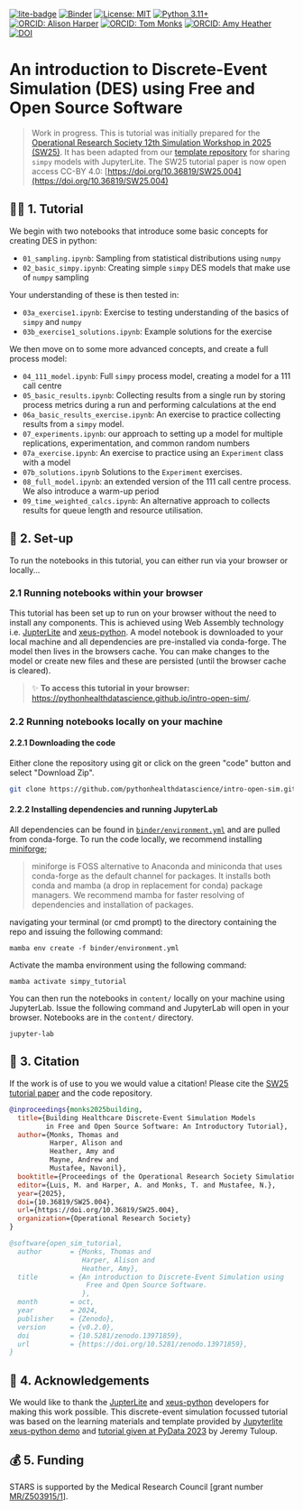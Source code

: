 [![lite-badge](https://jupyterlite.rtfd.io/en/latest/_static/badge.svg)](https://pythonhealthdatascience.github.io/intro-open-sim/lab/index.html)
[![Binder](https://mybinder.org/badge_logo.svg)](https://mybinder.org/v2/gh/pythonhealthdatascience/intro-open-sim/HEAD?urlpath=%2Fdoc%2Ftree%2Fcontent%2F01_sampling.ipynb)
[![License: MIT](https://img.shields.io/badge/License-MIT-yellow.svg)](https://opensource.org/licenses/MIT)
[![Python 3.11+](https://img.shields.io/badge/python-3.11+-blue.svg)](https://www.python.org/downloads/release/python-3100/)
[![ORCID: Alison Harper](https://img.shields.io/badge/ORCID:_Alison_Harper-0000--0001--5274--5037-brightgreen)](https://orcid.org/0000-0001-5274-5037)
[![ORCID: Tom Monks](https://img.shields.io/badge/ORCID:_Tom_Monks-0000--0003--2631--4481-brightgreen)](https://orcid.org/0000-0003-2631-4481)
[![ORCID: Amy Heather](https://img.shields.io/badge/ORCID:_Amy_Heather-0000--0002--6596--3479-brightgreen)](https://orcid.org/0000-0002-6596-3479)
[![DOI](https://zenodo.org/badge/DOI/10.5281/zenodo.13971858.svg)](https://doi.org/10.5281/zenodo.13971858)


#  An introduction to Discrete-Event Simulation (DES) using Free and Open Source Software

> Work in progress.  This is tutorial was initially prepared for the [Operational Research Society 12th Simulation Workshop in 2025 (SW25)](https://www.theorsociety.com/ORS/ORS/Events/2025/Simulation-Workshop/SW25.aspx). It has been adapted from our [template repository](https://github.com/pythonhealthdatascience/stars-simpy-jupterlite) for sharing `simpy` models with JupyterLite.  The SW25 tutorial paper is now open access CC-BY 4.0: [https://doi.org/10.36819/SW25.004](https://doi.org/10.36819/SW25.004)

## 🧑‍💻 1. Tutorial

We begin with two notebooks that introduce some basic concepts for creating DES in python:

* `01_sampling.ipynb`: Sampling from statistical distributions using `numpy`
* `02_basic_simpy.ipynb`: Creating simple `simpy` DES models that make use of `numpy` sampling

Your understanding of these is then tested in:

* `03a_exercise1.ipynb`: Exercise to testing understanding of the basics of `simpy` and `numpy`
* `03b_exercise1_solutions.ipynb`: Example solutions for the exercise

We then move on to some more advanced concepts, and create a full process model:

* `04_111_model.ipynb`: Full `simpy` process model, creating a model for a 111 call centre 
* `05_basic_results.ipynb`: Collecting results from a single run by storing process metrics during a run and performing calculations at the end
* `06a_basic_results_exercise.ipynb`: An exercise to practice collecting results from a `simpy` model.
* `07_experiments.ipynb`: our approach to setting up a model for multiple replications, experimentation, and common random numbers
* `07a_exercise.ipynb`: An exercise to practice using an `Experiment` class with a model
* `07b_solutions.ipynb` Solutions to the `Experiment` exercises.
* `08_full_model.ipynb`: an extended version of the 111 call centre process. We also introduce a warm-up period
* `09_time_weighted_calcs.ipynb`: An alternative approach to collects results for queue length and resource utilisation.


## 🔧 2. Set-up

To run the notebooks in this tutorial, you can either run via your browser or locally...

### 2.1 Running notebooks within your browser

This tutorial has been set up to run on your browser without the need to install any components. This is achieved using Web Assembly technology i.e. [JupterLite](https://github.com/jupyterlite/jupyterlite) and [xeus-python](https://github.com/jupyter-xeus/xeus-python). A model notebook is downloaded to your local machine and all dependencies are pre-installed via conda-forge. The model then lives in the browsers cache. You can make changes to the model or create new files and these are persisted (until the browser cache is cleared).

> ✨ **To access this tutorial in your browser:** <https://pythonhealthdatascience.github.io/intro-open-sim/>.

### 2.2 Running notebooks locally on your machine

#### 2.2.1 Downloading the code

Either clone the repository using git or click on the green "code" button and select "Download Zip".

```bash
git clone https://github.com/pythonhealthdatascience/intro-open-sim.git
```

#### 2.2.2 Installing dependencies and running JupyterLab

All dependencies can be found in [`binder/environment.yml`]() and are pulled from conda-forge.  To run the code locally, we recommend installing [miniforge](https://github.com/conda-forge/miniforge);

> miniforge is FOSS alternative to Anaconda and miniconda that uses conda-forge as the default channel for packages. It installs both conda and mamba (a drop in replacement for conda) package managers.  We recommend mamba for faster resolving of dependencies and installation of packages. 

navigating your terminal (or cmd prompt) to the directory containing the repo and issuing the following command:

```
mamba env create -f binder/environment.yml
```

Activate the mamba environment using the following command:

```
mamba activate simpy_tutorial
```

You can then run the notebooks in `content/` locally on your machine using JupyterLab.  Issue the following command and JupyterLab will open in your browser. Notebooks are in the `content/` directory.

```
jupyter-lab
```

## 📝 3. Citation

If the work is of use to you we would value a citation!  Please cite the [SW25 tutorial paper](https://doi.org/10.36819/SW25.004) and the code repository.

```bibtex
@inproceedings{monks2025building,
  title={Building Healthcare Discrete-Event Simulation Models
         in Free and Open Source Software: An Introductory Tutorial},
  author={Monks, Thomas and
          Harper, Alison and
          Heather, Amy and
          Mayne, Andrew and
          Mustafee, Navonil},
  booktitle={Proceedings of the Operational Research Society Simulation Workshop 2025 (SW25)},
  editor={Luis, M. and Harper, A. and Monks, T. and Mustafee, N.},
  year={2025},
  doi={10.36819/SW25.004},
  url={https://doi.org/10.36819/SW25.004},
  organization={Operational Research Society}
}
```

```bibtex
@software{open_sim_tutorial,
  author       = {Monks, Thomas and
                  Harper, Alison and
                  Heather, Amy},
  title        = {An introduction to Discrete-Event Simulation using
                   Free and Open Source Software.
                  },
  month        = oct,
  year         = 2024,
  publisher    = {Zenodo},
  version      = {v0.2.0},
  doi          = {10.5281/zenodo.13971859},
  url          = {https://doi.org/10.5281/zenodo.13971859},
}
```

## 🤝 4. Acknowledgements

<!--TODO: Is this just relevant to the template repository, or likewise to this one?-->

We would like to thank the [JupterLite](https://github.com/jupyterlite/jupyterlite) and [xeus-python](https://github.com/jupyter-xeus/xeus-python) developers for making this work possible. This discrete-event simulation focussed tutorial was based on the learning materials and template provided by [Jupyterlite xeus-python demo](https://github.com/jupyterlite/xeus-python-demo) and [tutorial given at PyData 2023](https://www.youtube.com/watch?v=WXRslU9D3bo) by Jeremy Tuloup.

## 💰 5. Funding

STARS is supported by the Medical Research Council [grant number [MR/Z503915/1](https://gtr.ukri.org/projects?ref=MR%2FZ503915%2F1)].
